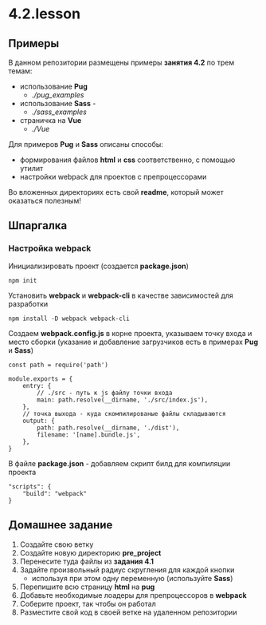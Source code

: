 # 4.2.lesson
## Примеры
В данном репозитории размещены примеры **занятия 4.2** по трем темам:
- использование **Pug** 
  - *./pug_examples*
- использование **Sass** -
  - *./sass_examples*
- страничка на **Vue** 
  - *./Vue*

Для примеров **Pug** и **Sass** описаны способы:
- формирования файлов **html** и **css** соответственно, с помощью утилит
- настройки webpack для проектов с препроцессорами

Во вложенных директориях есть свой **readme**, который может оказаться полезным!

## Шпаргалка
### Настройка **webpack**
Инициализировать проект (создается **package.json**) 

    npm init
Установить **webpack** и **webpack-cli** в качестве зависимостей для разработки

    npm install -D webpack webpack-cli
Создаем **webpack.config.js** в корне проекта, указываем точку входа и место сборки
(указание и добавление загрузчиков есть в примерах **Pug** и **Sass**)

    const path = require('path')
    
    module.exports = {
        entry: {
            // ./src - путь к js файлу точки входа
            main: path.resolve(__dirname, './src/index.js'),
        },
        // точка выхода - куда скомпилированые файлы складываются
        output: {
            path: path.resolve(__dirname, './dist'),
            filename: '[name].bundle.js',
        },
    }
В файле **package.json** - добавляем скрипт билд для компиляции проекта

    "scripts": {
        "build": "webpack"
    }
## Домашнее задание
1. Создайте свою ветку
2. Создайте новую директорию **pre_project**
3. Перенесите туда файлы из **задания 4.1**
4. Задайте произвольный радиус скругления для каждой кнопки
   - используя при этом одну переменную (используйте **Sass**)
5. Перепишите всю страницу **html** на **pug**
6. Добавьте необходимые лоадеры для препроцессоров в **webpack**
7. Соберите проект, так чтобы он работал
8. Разместите свой код в своей ветке на удаленном репозитории
